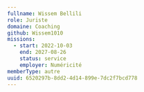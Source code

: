 ```yaml
---
fullname: Wissem Bellili
role: Juriste
domaine: Coaching
github: Wissem1010
missions:
  - start: 2022-10-03
    end: 2027-08-26
    status: service
    employer: Numéricité
memberType: autre
uuid: 6520297b-8dd2-4d14-899e-7dc2f7bcd778
---
```

